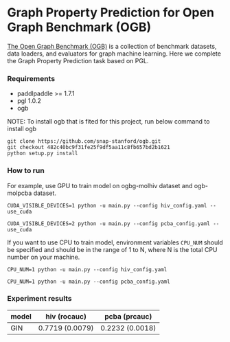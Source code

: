 # Graph Property Prediction for Open Graph Benchmark (OGB)

[The Open Graph Benchmark (OGB)](https://ogb.stanford.edu/) is a collection of benchmark datasets, data loaders, and evaluators for graph machine learning. Here we complete the Graph Property Prediction task based on PGL.

### Requirements

- paddlpaddle >= 1.7.1
- pgl 1.0.2
- ogb

NOTE: To install ogb that is fited for this project, run below command to install ogb
```
git clone https://github.com/snap-stanford/ogb.git
git checkout 482c40bc9f31fe25f9df5aa11c8fb657bd2b1621
python setup.py install
```

### How to run
For example, use GPU to train model on ogbg-molhiv dataset and ogb-molpcba dataset.
```
CUDA_VISIBLE_DEVICES=1 python -u main.py --config hiv_config.yaml --use_cuda

CUDA_VISIBLE_DEVICES=2 python -u main.py --config pcba_config.yaml --use_cuda
```

If you want to use CPU to train model, environment variables `CPU_NUM` should be specified and should be in the range of 1 to N, where N is the total CPU number on your machine.
```
CPU_NUM=1 python -u main.py --config hiv_config.yaml

CPU_NUM=1 python -u main.py --config pcba_config.yaml
```

### Experiment results

| model | hiv (rocauc)| pcba (prcauc)|
|-------|-------------|--------------|
| GIN   |0.7719 (0.0079) | 0.2232 (0.0018) |
